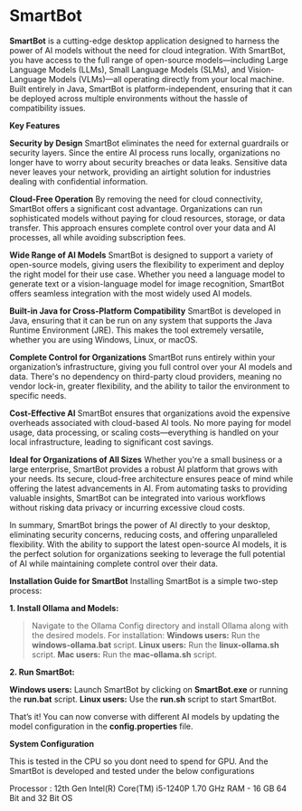 # SmartBot

**SmartBot** is a cutting-edge desktop application designed to harness the power of AI models without the need for cloud integration. With SmartBot, you have access to the full range of open-source models—including Large Language Models (LLMs), Small Language Models (SLMs), and Vision-Language Models (VLMs)—all operating directly from your local machine. Built entirely in Java, SmartBot is platform-independent, ensuring that it can be deployed across multiple environments without the hassle of compatibility issues.

**Key Features**

**Security by Design** SmartBot eliminates the need for external guardrails or security layers. Since the entire AI process runs locally, organizations no longer have to worry about security breaches or data leaks. Sensitive data never leaves your network, providing an airtight solution for industries dealing with confidential information.

**Cloud-Free Operation** By removing the need for cloud connectivity, SmartBot offers a significant cost advantage. Organizations can run sophisticated models without paying for cloud resources, storage, or data transfer. This approach ensures complete control over your data and AI processes, all while avoiding subscription fees.

**Wide Range of AI Models** SmartBot is designed to support a variety of open-source models, giving users the flexibility to experiment and deploy the right model for their use case. Whether you need a language model to generate text or a vision-language model for image recognition, SmartBot offers seamless integration with the most widely used AI models.

**Built-in Java for Cross-Platform Compatibility** SmartBot is developed in Java, ensuring that it can be run on any system that supports the Java Runtime Environment (JRE). This makes the tool extremely versatile, whether you are using Windows, Linux, or macOS.

**Complete Control for Organizations** SmartBot runs entirely within your organization’s infrastructure, giving you full control over your AI models and data. There's no dependency on third-party cloud providers, meaning no vendor lock-in, greater flexibility, and the ability to tailor the environment to specific needs.

**Cost-Effective AI** SmartBot ensures that organizations avoid the expensive overheads associated with cloud-based AI tools. No more paying for model usage, data processing, or scaling costs—everything is handled on your local infrastructure, leading to significant cost savings.

**Ideal for Organizations of All Sizes**
Whether you're a small business or a large enterprise, SmartBot provides a robust AI platform that grows with your needs. Its secure, cloud-free architecture ensures peace of mind while offering the latest advancements in AI. From automating tasks to providing valuable insights, SmartBot can be integrated into various workflows without risking data privacy or incurring excessive cloud costs.

In summary, SmartBot brings the power of AI directly to your desktop, eliminating security concerns, reducing costs, and offering unparalleled flexibility. With the ability to support the latest open-source AI models, it is the perfect solution for organizations seeking to leverage the full potential of AI while maintaining complete control over their data.


**Installation Guide for SmartBot**
Installing SmartBot is a simple two-step process:

**1. Install Ollama and Models:**
> Navigate to the Ollama Config directory and install Ollama along with the desired models.
> For installation:
  **Windows users:** Run the **windows-ollama.bat** script.
  **Linux users:** Run the **linux-ollama.sh** script.
  **Mac users:** Run the **mac-ollama.sh** script.

**2. Run SmartBot:**

**Windows users:** Launch SmartBot by clicking on **SmartBot.exe** or running the **run.bat** script.
**Linux users:** Use the **run.sh** script to start SmartBot.

That’s it! You can now converse with different AI models by updating the model configuration in the **config.properties** file.

**System Configuration**

This is tested in the CPU so you dont need to spend for GPU. And the SmartBot is developed and tested under the below configurations

Processor : 12th Gen Intel(R) Core(TM) i5-1240P   1.70 GHz
RAM - 16 GB
64 Bit and 32 Bit OS
